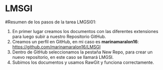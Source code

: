 # LMSGI
#Resumen de los pasos de la tarea LMGSI01:

1. En primer lugar creamos los documentos con las diferentes extensiones para luego subir a nuestro Repositorio GitHub.
2. Creamos un perfil en GitHub, en mi caso es **marinamaralon16**: <https://github.com/marinamaralon16/LMSGI>
3. Dentro de GitHub seleccionamos la pestaña New Repo, para crear un nuevo repositorio, en este caso se llamará LMGSI.
4. Subimos los documentos y usamos RawGit y funciona correctamente.
